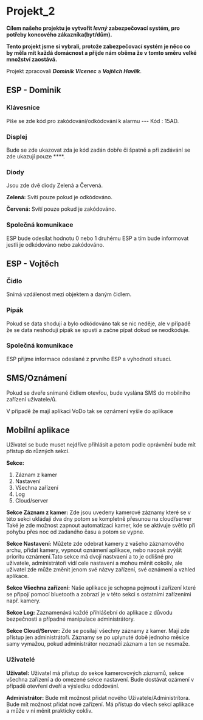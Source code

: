# Projekt_2

**Cílem našeho projektu je vytvořit _levný_ zabezpečovací systém, pro potřeby koncového zákazníka(byt/dům).**

**Tento projekt jsme si vybrali, protože zabezpečovací systém je něco co by měla mít každá domácnost a přijde nám oběma že v tomto směru velké množství zaostává.**

Projekt zpracovali **_Dominik Vicenec_** a **_Vojtěch Havlík_**.

## ESP - Dominik
### Klávesnice
Píše se zde kód pro zakódování/odkódování k alarmu --- Kód : 15AD.
### Displej
Bude se zde ukazovat zda je kód zadán dobře či špatně a při zadávání se zde ukazují pouze ****.
### Diody
Jsou zde dvě diody Zelená a Červená.

**Zelená:** Svítí pouze pokud je odkódováno.

**Červená:** Svítí pouze pokud je zakódováno.
### Společná komunikace
ESP bude odesílat hodnotu 0 nebo 1 druhému ESP a tím bude informovat jestli je odkódováno nebo zakódováno.
## ESP - Vojtěch
### Čidlo
Snímá vzdálenost mezi objektem a daným čidlem.
### Pípák
Pokud se data shodují a bylo odkódováno tak se nic neděje, ale v případě že se data neshodují pípák se spustí a začne pípat dokud se neodkóduje.
### Společná komunikace
ESP přijme informace odeslané z prvního ESP a vyhodnotí situaci.
## SMS/Oznámení
Pokud se dveře snímané čidlem otevřou, bude vyslána SMS do mobilního zařízení uživatele/ů.

V případě že mají aplikaci VoDo tak se oznámení vyšle do aplikace
## Mobilní aplikace 
Uživatel se bude muset nejdříve přihlásit a potom podle oprávnění bude mít přístup do různých sekcí.
       
**Sekce:**

1. Záznam z kamer
2. Nastavení
3. Všechna zařízení
4. Log
5. Cloud/server
      
**Sekce Záznam z kamer:** Zde jsou uvedeny kamerové záznamy které se v této sekci ukládají dva dny potom se kompletně přesunou na cloud/server
                          Také je zde možnost zapnout automatizaci kamer, kde se aktivuje světlo při pohybu přes noc od zadaného času a potom se vypne.
              
**Sekce Nastavení:** Můžete zde odebrat kamery z vašeho záznamového archu, přidat kamery, vypnout oznámení aplikace, nebo naopak zvýšit prioritu oznámení.Tato sekce má dvojí nastvaení a to je odlišné pro uživatele, administrátoři vidí cele nastavení a mohou měnit cokoliv, ale uživatel zde může změnit jenom své názvy zařízení, své oznámení a vzhled aplikace.

**Sekce Všechna zařízení:** Naše aplikace je schopna pojmout i zařízení které se připojí pomocí bluetooth a zobrazí je v této sekci s ostatními zařízeními např. kamery.

**Sekce Log:** Zaznamenává každé přihlášební do aplikace z důvodu bezpečnosti a případné manipulace administrátory.

**Sekce Cloud/Server:** Zde se posílají všechny záznamy z kamer.
Mají zde přístup jen administrátoři.
Záznamy se po uplynuté době jednoho měsíce samy vymažou, pokud administrátor neoznačí záznam a ten se nesmaže.
### Uživatelé
**Uživatel:** Uživatel má přístup do sekce kamerovových záznamů, sekce všechna zařízení a do omezené sekce nastavení. 
              Bude dostávat ozámení v případě otevření dveří a výsledku odódování.

              

**Administrátor:** Bude mít možnost přidat nového Uživatele/Administrítora.
                   Bude mít možnost přidat nové zařízení.
                   Má přístup do všech sekcí aplikace a může v ní měnit prakticky cokliv.
